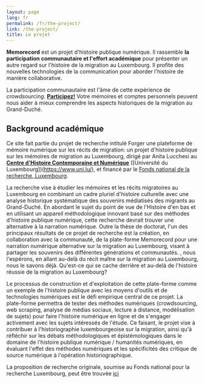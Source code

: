 ```yaml
---
layout: page
lang: fr
permalink: /fr/the-project/
link: /the-project/
title: Le projet
---
```


**Memorecord** est un projet d'histoire publique numérique. Il rassemble **la participation communautaire et l'effort académique** pour présenter un autre regard sur l'histoire de la migration au Luxembourg. Il profite des nouvelles technologies de la communication pour aborder l'histoire de manière collaborative.


<!-- more -->

La participation communautaire est l'âme de cette expérience de *crowdsourcing*. [**Participez!**](https://c2dh.github.io/memorecord/take-part/) Votre mémoires et comptes personnels peuvent nous aider à mieux comprendre les aspects historiques de la migration au Grand-Duché.


## Background académique

Ce site fait partie du projet de recherche intitulé Forger une plateforme de mémoire numérique sur les récits de migration: un projet d'histoire publique sur les mémoires de migration au Luxembourg, dirigé par Anita Lucchesi au [**Centre d'Histoire Contemporaine et Numérique**](https://www.c2dh.uni.lu/) ([Université du Luxembourg])(https://www.uni.lu/), et financé par le [Fonds national de la recherche, Luxembourg](https://www.fnr.lu).

La recherche vise à étudier les mémoires et les récits migratoires au Luxembourg en combinant un cadre pluriel d'histoire culturelle avec une analyse historique systématique des souvenirs médiatisés des migrants au Grand-Duché. En abordant le sujet du point de vue de l'Histoire d'en bas et en utilisant un appareil méthodologique innovant basé sur des méthodes d'histoire publique numérique, cette recherche devrait trouver une alternative à la narration numérique. Outre la thèse de doctorat, l'un des principaux résultats de ce projet de recherche est la création, en collaboration avec la communauté, de la plate-forme Memorecord pour une narration numérique alternative sur la migration au Luxembourg, visant à partager les souvenirs des différentes générations et communautés. , nous l'espérons, en allant au-delà du récit maître sur la migration au Luxembourg, nous le savons déjà. Qu'est-ce qui se cache derrière et au-delà de l'histoire réussie de la migration au Luxembourg?

Le processus de construction et d'exploitation de cette plate-forme comme un exemple de l'histoire publique avec les moyens d'outils et de technologies numériques est le défi empirique central de ce projet. La plate-forme permettra de tester des méthodes numériques (crowdsourcing, web scraping, analyse de médias sociaux, lecture à distance, modélisation de sujets) pour faire l'histoire numérique en ligne et de s'engager activement avec les sujets intéressés de l'étude. Ce faisant, le projet vise à contribuer à l'historiographie luxembourgeoise sur la migration, ainsi qu'à réfléchir sur les débats méthodologiques et épistémologiques dans le domaine de l'histoire publique numérique / humanités numériques, en évaluant l'effet des méthodes numériques et les spécificités des critique de source numérique à l'opération historiographique.

La proposition de recherche originale, soumise au Fonds national pour la recherche Luxembourg, peut être trouvée [ici](https://historiografianarede.files.wordpress.com/2015/10/lucchesi-fnr.pdf)




